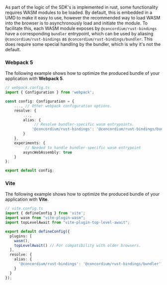 As part of the logic of the SDK's is implemented in rust, some functionality
requires WASM modules to be loaded. By default, this is embedded in a UMD
to make it easy to use, however the recommended way to load WASM into the browser
is to asynchronously load and initiate the module. To facilitate this, each
WASM module exposes by `@concordium/rust-bindings` have a corresponding
`bundler` entrypoint, which can be used by aliasing `@concordium/rust-bindings`
as `@concordium/rust-bindings/bundler`. This does require some special handling
by the bundler, which is why it's not the default.

### Webpack 5

The following example shows how to optimize the produced bundle of your
application with **Webpack 5**.

```ts
// webpack.config.ts
import { Configuration } from 'webpack';

const config: Configuration = {
    ..., // Other webpack configuration options.
    resolve: {
        ...,
        alias: {
             // Resolve bundler-specific wasm entrypoints.
            '@concordium/rust-bindings': '@concordium/rust-bindings/bundler',
        }
    },
    experiments: {
         // Needed to handle bundler-specific wasm entrypoint
        asyncWebAssembly: true
    }
};

export default config;
```

### Vite

The following example shows how to optimize the produced bundle of your
application with **Vite**.

```ts
// vite.config.ts
import { defineConfig } from 'vite';
import wasm from "vite-plugin-wasm";
import topLevelAwait from "vite-plugin-top-level-await";

export default defineConfig({
  plugins: [
    wasm(),
    topLevelAwait() // For compatibility with older browsers.
  ],
  resolve: {
    alias: {
      '@concordium/rust-bindings': '@concordium/rust-bindings/bundler', // Resolve bundler-specific wasm entrypoints.
    }
  }
});
```
